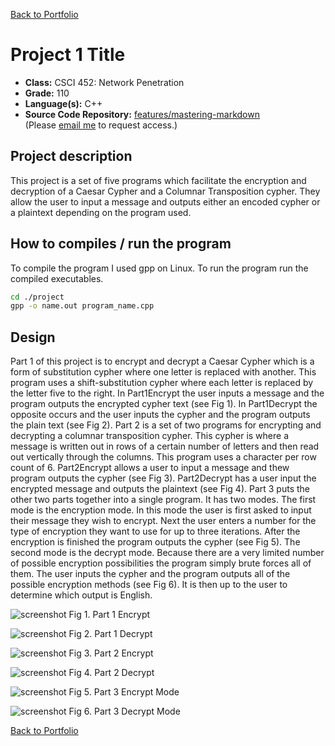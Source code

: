 [Back to Portfolio](./)

Project 1 Title
===============

-   **Class:** CSCI 452: Network Penetration
-   **Grade:** 110
-   **Language(s):** C++
-   **Source Code Repository:** [features/mastering-markdown](https://guides.github.com/features/mastering-markdown/)  
    (Please [email me](mailto:cjcain1@csustudent.net?subject=GitHub%20Access) to request access.)

## Project description

This project is a set of five programs which facilitate the encryption and decryption of a Caesar Cypher and a Columnar Transposition cypher. They allow the user to input a message and outputs either an encoded cypher or a plaintext depending on the program used.

## How to compiles / run the program

To compile the program I used gpp on Linux. To run the program run the compiled executables.
```bash
cd ./project
gpp -o name.out program_name.cpp
```

## Design

Part 1 of this project is to encrypt and decrypt a Caesar Cypher which is a form of substitution cypher where one letter is replaced with another. This program uses a shift-substitution cypher where each letter is replaced by the letter five to the right. In Part1Encrypt the user inputs a message and the program outputs the encrypted cypher text (see Fig 1). In Part1Decrypt the opposite occurs and the user inputs the cypher and the program outputs the plain text (see Fig 2). Part 2 is a set of two programs for encrypting and decrypting a columnar transposition cypher. This cypher is where a message is written out in rows of a certain number of letters and then read out vertically through the columns. This program uses a character per row count of 6. Part2Encrypt allows a user to input a message and thew program outputs the cypher (see Fig 3). Part2Decrypt has a user input the encrypted message and outputs the plaintext (see Fig 4). Part 3 puts the other two parts together into a single program. It has two modes. The first mode is the encryption mode. In this mode the user is first asked to input their message they wish to encrypt. Next the user enters a number for the type of encryption they want to use for up to three iterations. After the encryption is finished the program outputs the cypher (see Fig 5). The second mode is the decrypt mode. Because there are a very limited number of possible encryption possibilities the program simply brute forces all of them. The user inputs the cypher and the program outputs all of the possible encryption methods (see Fig 6). It is then up to the user to determine which output is English.

![screenshot](images/Cypher1.jpg)
Fig 1. Part 1 Encrypt

![screenshot](images/Cypher2.jpg)
Fig 2. Part 1 Decrypt

![screenshot](images/Cypher3.jpg)
Fig 3. Part 2 Encrypt

![screenshot](images/Cypher4.jpg)
Fig 4. Part 2 Decrypt

![screenshot](images/Cypher5.jpg)
Fig 5. Part 3 Encrypt Mode

![screenshot](images/Cypher6.jpg)
Fig 6. Part 3 Decrypt Mode

[Back to Portfolio](./)
